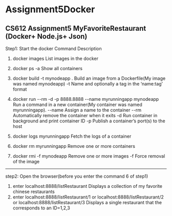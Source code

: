 # Assignment5Docker
CS612 Assignment5 MyFavoriteRestaurant (Docker+ Node.js+ Json)
-----------------------------------------------------------------------------------------------------------------------------------
Step1: Start the docker
Command                                                                 Description
1. docker images                                                        List images in the docker

2. docker ps -a                                                         Show all containers

3. docker build -t mynodeapp .                                          Build an image from a Dockerfile(My image was named mynodeapp)
                                                                        -t Name and optionally a tag in the ‘name:tag’ format 
                                                                        
4. docker run --rm -d -p 8888.8888 --name myrunningapp mynodeapp        Run a command in a new container(My container was named myrunningapp).
                                                                        --name Assign a name to the container
                                                                        --rm Automatically remove the container when it exits
                                                                        -d Run container in background and print container ID
                                                                        -p Publish a container’s port(s) to the host

5. docker logs myrunningapp                                             Fetch the logs of a container

6. docker rm myrunningapp                                               Remove one or more containers

7. docker rmi -f mynodeapp                                              Remove one or more images
                                                                        -f Force removal of the image

-------------------------------------------------------------------------------------------------------------------------------------
step2: Open the browser(before you enter the command 6 of step1)
1. enter localhost:8888/listRestaurant 
Displays a collection of my favorite chinese restaurants
2. enter localhost:8888/listRestaurant/1 or localhost:8888/listRestaurant/2 or localhost:8888/listRestaurant/3 
Displays a single restaurant that the corresponds to an ID=1,2,3 
                                                                        

